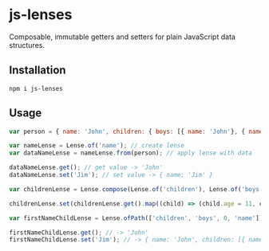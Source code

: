 # js-lenses

Composable, immutable getters and setters for plain JavaScript data structures.

## Installation

```
npm i js-lenses
```

## Usage

```javascript
var person = { name: 'John', children: { boys: [{ name: 'John'}, { name: 'Dirk' }] }};

var nameLense = Lense.of('name'); // create lense
var dataNameLense = nameLense.from(person); // apply lense with data

dataNameLense.get(); // get value -> 'John'
dataNameLense.set('Jim'); // set value -> { name: 'Jim' }

var childrenLense = Lense.compose(Lense.of('children'), Lense.of('boys')).from(person); // compose lenses

childrenLense.set(childrenLense.get().map((child) => (child.age = 11, child)));

var firstNameChildLense = Lense.ofPath(['children', 'boys', 0, 'name']).from(person); // or get from path

firstNameChildLense.get(); // -> 'John'
firstNameChildLense.set('Jim'); // -> { name: 'John', children: [{ name: 'Jim'}, { name: 'Dirk' }] }
```
